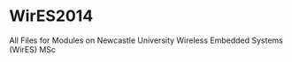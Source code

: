 WirES2014
=========

All Files for Modules on Newcastle University Wireless Embedded Systems (WirES) MSc
